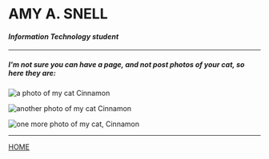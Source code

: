 <!---it1040-2000 markdown cinnamon's page--->



# AMY A. SNELL

#### _Information Technology student_

---

##### _I'm not sure you can have a page, and not post photos of your cat, so here they are:_

![a photo of my cat Cinnamon](https://user-images.githubusercontent.com/60243135/80474823-8f4d2800-890d-11ea-89e1-4e1b65f9ceb0.jpg)

![another photo of my cat Cinnamon](https://user-images.githubusercontent.com/60243135/80474862-9c6a1700-890d-11ea-9d51-f461af6894cf.jpg)

![one more photo of my cat, Cinnamon](https://user-images.githubusercontent.com/60243135/80474870-9f650780-890d-11ea-82a3-1bcb9c1ba791.jpg)

---

[HOME](README.md)
